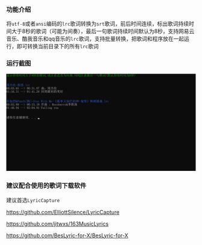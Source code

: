 ### 功能介绍

将`utf-8`或者`ansi`编码的`lrc`歌词转换为`srt`歌词，前后时间连续，标出歌词持续时间大于8秒的歌词（可能为间奏），最后一句歌词持续时间默认为8秒，支持网易云音乐、酷我音乐和qq音乐的`lrc`歌词，支持批量转换，把歌词和程序放在一起运行，即可转换当前目录下的所有`lrc`歌词

### 运行截图

<img src="演示.png" alt="演示" width=900 />

### 建议配合使用的歌词下载软件

建议首选`LyricCapture`

https://github.com/ElliottSilence/LyricCapture

https://github.com/jitwxs/163MusicLyrics

https://github.com/BesLyric-for-X/BesLyric-for-X